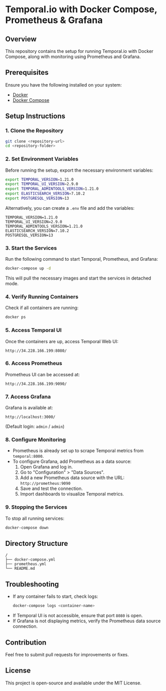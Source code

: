 # Temporal.io with Docker Compose, Prometheus & Grafana

## Overview
This repository contains the setup for running Temporal.io with Docker Compose, along with monitoring using Prometheus and Grafana.

## Prerequisites
Ensure you have the following installed on your system:
- [Docker](https://docs.docker.com/get-docker/)
- [Docker Compose](https://docs.docker.com/compose/install/)

## Setup Instructions

### 1. Clone the Repository
```sh
git clone <repository-url>
cd <repository-folder>
```

### 2. Set Environment Variables
Before running the setup, export the necessary environment variables:
```sh
export TEMPORAL_VERSION=1.21.0
export TEMPORAL_UI_VERSION=2.9.0
export TEMPORAL_ADMINTOOLS_VERSION=1.21.0
export ELASTICSEARCH_VERSION=7.10.2
export POSTGRESQL_VERSION=13
```

Alternatively, you can create a `.env` file and add the variables:
```
TEMPORAL_VERSION=1.21.0
TEMPORAL_UI_VERSION=2.9.0
TEMPORAL_ADMINTOOLS_VERSION=1.21.0
ELASTICSEARCH_VERSION=7.10.2
POSTGRESQL_VERSION=13
```

### 3. Start the Services
Run the following command to start Temporal, Prometheus, and Grafana:
```sh
docker-compose up -d
```
This will pull the necessary images and start the services in detached mode.

### 4. Verify Running Containers
Check if all containers are running:
```sh
docker ps
```

### 5. Access Temporal UI
Once the containers are up, access Temporal Web UI:
```
http://34.228.166.199:8080/
```

### 6. Access Prometheus
Prometheus UI can be accessed at:
```
http://34.228.166.199:9090/
```

### 7. Access Grafana
Grafana is available at:
```
http://localhost:3000/
```
(Default login: `admin` / `admin`)

### 8. Configure Monitoring
- Prometheus is already set up to scrape Temporal metrics from `temporal:8000`.
- To configure Grafana, add Prometheus as a data source:
  1. Open Grafana and log in.
  2. Go to "Configuration" > "Data Sources".
  3. Add a new Prometheus data source with the URL: `http://prometheus:9090`
  4. Save and test the connection.
  5. Import dashboards to visualize Temporal metrics.

### 9. Stopping the Services
To stop all running services:
```sh
docker-compose down
```

## Directory Structure
```
/
├── docker-compose.yml
├── prometheus.yml
└── README.md
```

## Troubleshooting
- If any container fails to start, check logs:
  ```sh
  docker-compose logs <container-name>
  ```
- If Temporal UI is not accessible, ensure that port `8080` is open.
- If Grafana is not displaying metrics, verify the Prometheus data source connection.

## Contribution
Feel free to submit pull requests for improvements or fixes.

## License
This project is open-source and available under the MIT License.

